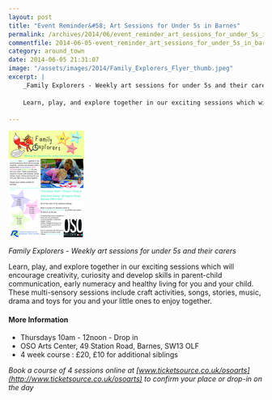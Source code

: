```yaml
---
layout: post
title: "Event Reminder&#58; Art Sessions for Under 5s in Barnes"
permalink: /archives/2014/06/event_reminder_art_sessions_for_under_5s_in_barnes.html
commentfile: 2014-06-05-event_reminder_art_sessions_for_under_5s_in_barnes
category: around_town
date: 2014-06-05 21:31:07
image: "/assets/images/2014/Family_Explorers_Flyer_thumb.jpeg"
excerpt: |
    _Family Explorers - Weekly art sessions for under 5s and their carers_
    
    Learn, play, and explore together in our exciting sessions which will encourage creativity, curiosity and develop skills in parent-child communication, early numeracy and healthy living for you and your child. These multi-sensory sessions include craft activities, songs, stories, music, drama and toys for you and your little ones to enjoy together.

---
```


<a href="/assets/images/2014/Family_Explorers_Flyer.jpeg.jpg" title="See larger version of - Family Explorers Flyer.jpeg"><img src="/assets/images/2014/Family_Explorers_Flyer_thumb.jpeg" width="150" height="212" alt="Family Explorers Flyer.jpeg" class="photo right" /></a>

*Family Explorers - Weekly art sessions for under 5s and their carers*

Learn, play, and explore together in our exciting sessions which will encourage creativity, curiosity and develop skills in parent-child communication, early numeracy and healthy living for you and your child. These multi-sensory sessions include craft activities, songs, stories, music, drama and toys for you and your little ones to enjoy together.

#### More Information

-   Thursdays 10am - 12noon - Drop in
-   OSO Arts Center, 49 Station Road, Barnes, SW13 OLF
-   4 week course : £20, £10 for additional siblings

*Book a course of 4 sessions online at [www.ticketsource.co.uk/osoarts](http://www.ticketsource.co.uk/osoarts) to confirm your place or drop-in on the day*

